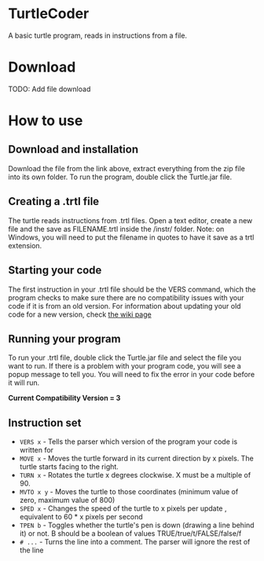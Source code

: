 # TurtleCoder
A basic turtle program, reads in instructions from a file.

# Download
TODO: Add file download

# How to use
## Download and installation
Download the file from the link above, extract everything from the zip file into its own folder. To run the program, double click the Turtle.jar file.
## Creating a .trtl file
The turtle reads instructions from .trtl files. Open a text editor, create a new file and the save as FILENAME.trtl inside the /instr/ folder. Note: on Windows, you will need to put the filename in quotes to have it save as a trtl extension.
## Starting your code
The first instruction in your .trtl file should be the VERS command, which the program checks to make sure there are no compatibility issues with your code if it is from an old version. For information about updating your old code for a new version, check [the wiki page](https://github.com/DanPerry1808/TurtleCoder/wiki/Compatibility-Version-Information)
## Running your program
To run your .trtl file, double click the Turtle.jar file and select the file you want to run. If there is a problem with your program code, you will see a popup message to tell you. You will need to fix the error in your code before it will run.

**Current Compatibility Version = 3**

## Instruction set
- `VERS x` - Tells the parser which version of the program your code is written for
- `MOVE x` - Moves the turtle forward in its current direction by x pixels. The turtle starts facing to the right.
- `TURN x` - Rotates the turtle x degrees clockwise. X must be a multiple of 90.
- `MVTO x y` - Moves the turtle to those coordinates (minimum value of zero, maximum value of 800)
- `SPED x` - Changes the speed of the turtle to x pixels per update , equivalent to 60 * x pixels per second
- `TPEN b` - Toggles whether the turtle's pen is down (drawing a line behind it) or not. B should be a boolean of values TRUE/true/t/FALSE/false/f
- `# ...` - Turns the line into a comment. The parser will ignore the rest of the line
